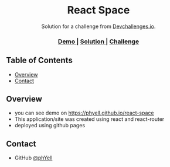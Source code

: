 <h1 align="center">React Space</h1>

<div align="center">
   Solution for a challenge from  <a href="http://devchallenges.io" target="_blank">Devchallenges.io</a>.
</div>

<div align="center">
  <h3>
    <a href="https://phyell.github.io/react-space">
      Demo
    </a>
    <span> | </span>
    <a href="https://github.com/PhYell/theCreativeCrew">
      Solution
    </a>
    <span> | </span>
    <a href="https://devchallenges.io/challenges/hhmesazsqgKXrTkYkt0U">
      Challenge
    </a>
  </h3>
</div>


## Table of Contents

-   [Overview](#overview)
-   [Contact](#contact)


## Overview

-   you can see demo on https://phyell.github.io/react-space
-   This application/site was created using react and react-router
-   deployed using github pages

## Contact

-   GitHub [@phYell](https://github.com/PhYell)
